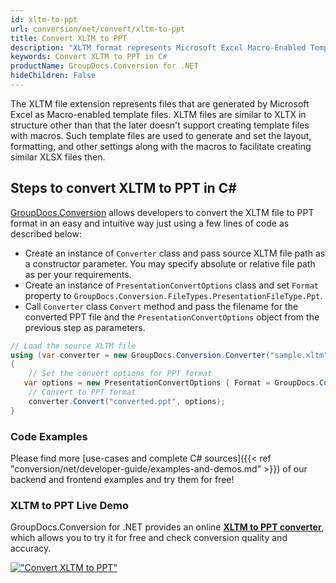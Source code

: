 ```yaml
---
id: xltm-to-ppt
url: conversion/net/convert/xltm-to-ppt
title: Convert XLTM to PPT
description: "XLTM format represents Microsoft Excel Macro-Enabled Template with .xltm extension. Learn how to convert XLTM to PPT file programmatically in C# language using GroupDocs.Conversion for .NET library."
keywords: Convert XLTM to PPT in C#
productName: GroupDocs.Conversion for .NET
hideChildren: False
---
```


The XLTM file extension represents files that are generated by Microsoft Excel as Macro-enabled template files. XLTM files are similar to XLTX in structure other than that the later doesn't support creating template files with macros. Such template files are used to generate and set the layout, formatting, and other settings along with the macros to facilitate creating similar XLSX files then.

## Steps to convert XLTM to PPT in C#

[GroupDocs.Conversion](https://products.groupdocs.com/conversion/net) allows developers to convert the XLTM file to PPT format in an easy and intuitive way just using a few lines of code as described below:

* Create an instance of `Converter` class and pass source XLTM file path as a constructor parameter. You may specify absolute or relative file path as per your requirements. 
* Create an instance of `PresentationConvertOptions` class and set `Format` property to `GroupDocs.Conversion.FileTypes.PresentationFileType.Ppt`.
* Call `Converter` class `Convert` method and pass the filename for the converted PPT file and the `PresentationConvertOptions` object from the previous step as parameters.

```csharp
// Load the source XLTM file
using (var converter = new GroupDocs.Conversion.Converter("sample.xltm"))
{
    // Set the convert options for PPT format
   var options = new PresentationConvertOptions { Format = GroupDocs.Conversion.FileTypes.PresentationFileType.Ppt };
    // Convert to PPT format
    converter.Convert("converted.ppt", options);
}
```

### Code Examples

Please find more [use-cases and complete C# sources]({{< ref "conversion/net/developer-guide/examples-and-demos.md" >}}) of our backend and frontend examples and try them for free!

### XLTM to PPT Live Demo

GroupDocs.Conversion for .NET provides an online [**XLTM to PPT converter**](https://products.groupdocs.app/conversion/xltm-to-ppt), which allows you to try it for free and check conversion quality and accuracy.

[!["Convert XLTM to PPT"](conversion/net/images/convert-to-ppt/convert-xltm-to-ppt.png)](https://products.groupdocs.app/conversion/xltm-to-ppt)
